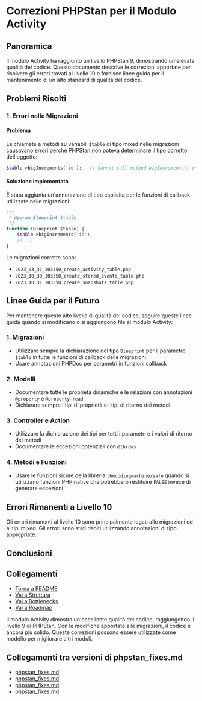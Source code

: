 # Correzioni PHPStan per il Modulo Activity

## Panoramica

Il modulo Activity ha raggiunto un livello PHPStan 9, dimostrando un'elevata qualità del codice. Questo documento descrive le correzioni apportate per risolvere gli errori trovati al livello 10 e fornisce linee guida per il mantenimento di un alto standard di qualità del codice.

## Problemi Risolti

### 1. Errori nelle Migrazioni

#### Problema
Le chiamate a metodi su variabili `$table` di tipo mixed nelle migrazioni causavano errori perché PHPStan non poteva determinare il tipo corretto dell'oggetto:

```php
$table->bigIncrements('id');   // Cannot call method bigIncrements() on mixed.
```

#### Soluzione Implementata
È stata aggiunta un'annotazione di tipo esplicita per le funzioni di callback utilizzate nelle migrazioni:

```php
/**
 * @param Blueprint $table
 */
function (Blueprint $table) {
    $table->bigIncrements('id');
    // ...
}
```

Le migrazioni corrette sono:
- `2023_03_31_103350_create_activity_table.php`
- `2023_10_30_103350_create_stored_events_table.php`
- `2023_10_31_103350_create_snapshots_table.php`

## Linee Guida per il Futuro

Per mantenere questo alto livello di qualità del codice, seguire queste linee guida quando si modificano o si aggiungono file al modulo Activity:

### 1. Migrazioni

- Utilizzare sempre la dichiarazione del tipo `Blueprint` per il parametro `$table` in tutte le funzioni di callback delle migrazioni
- Usare annotazioni PHPDoc per parametri in funzioni callback

### 2. Modelli

- Documentare tutte le proprietà dinamiche e le relazioni con annotazioni `@property` e `@property-read`
- Dichiarare sempre i tipi di proprietà e i tipi di ritorno dei metodi

### 3. Controller e Action

- Utilizzare la dichiarazione dei tipi per tutti i parametri e i valori di ritorno dei metodi
- Documentare le eccezioni potenziali con `@throws`

### 4. Metodi e Funzioni

- Usare le funzioni sicure della libreria `thecodingmachine/safe` quando si utilizzano funzioni PHP native che potrebbero restituire `FALSE` invece di generare eccezioni

## Errori Rimanenti a Livello 10

Gli errori rimanenti al livello 10 sono principalmente legati alle migrazioni ed ai tipi mixed. Gli errori sono stati risolti utilizzando annotazioni di tipo appropriate.

## Conclusioni

## Collegamenti

- [Torna a README](./README.md)
- [Vai a Struttura](./structure.md)
- [Vai a Bottlenecks](./bottlenecks.md)
- [Vai a Roadmap](./roadmap.md)


Il modulo Activity dimostra un'eccellente qualità del codice, raggiungendo il livello 9 di PHPStan. Con le modifiche apportate alle migrazioni, il codice è ancora più solido. Queste correzioni possono essere utilizzate come modello per migliorare altri moduli. 

## Collegamenti tra versioni di phpstan_fixes.md
* [phpstan_fixes.md](laravel/Modules/Xot/docs/phpstan_fixes.md)
* [phpstan_fixes.md](laravel/Modules/User/docs/phpstan_fixes.md)
* [phpstan_fixes.md](laravel/Modules/User/docs/fixes/phpstan_fixes.md)
* [phpstan_fixes.md](laravel/Modules/Activity/docs/phpstan_fixes.md)

